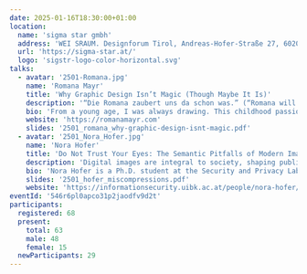 ```yaml
---
date: 2025-01-16T18:30:00+01:00
location:
  name: '​​​​​sigma star gmbh'
  address: 'WEI SRAUM. Designforum Tirol, Andreas-Hofer-Straße 27, 6020 Innsbruck'
  url: 'https://sigma-star.at/'
  logo: 'sigstr-logo-color-horizontal.svg'
talks:
  - avatar: '2501-Romana.jpg'
    name: 'Romana Mayr'
    title: 'Why Graphic Design Isn’t Magic (Though Maybe It Is)'
    description: '“Die Romana zaubert uns da schon was.” (“Romana will conjure up something for us.”) This phrase always irks me. People outside the creative field often think graphic design and illustration are some form of magic. Well, it isn’t—not like in Harry Potter, where a wave of a wand (or stylus pen) and a few words create something from nothing. But what if we redefine magic? In this talk, I’ll explore how graphic design can indeed be magic, discussing the conditions that make it so and the processes involved'
    bio: 'From a young age, I was always drawing. This childhood passion led me to study Graphics and Communication Design at the HTL in Innsbruck. Frustrated by the subjective "I don’t like it" feedback in design, I dabbled in studying computer science while working in sports retail, driven by my love for the outdoors and aversion to endless screen time. Throughout this period, I freelanced on the side for friends and acquaintances. For the past seven years, I’ve been an all-around designer and illustrator in a corporate setting.'
    website: 'https://romanamayr.com'
    slides: '2501_romana_why-graphic-design-isnt-magic.pdf'
  - avatar: '2501_Nora_Hofer.jpg'
    name: 'Nora Hofer'
    title: 'Do Not Trust Your Eyes: The Semantic Pitfalls of Modern Image Compression'
    description: 'Digital images are integral to society, shaping public opinion in media, providing evidence in science, and influencing decisions in police investigations and courtrooms. However, most of these images are not preserved in their original form but are compressed to save storage and enable efficient transmission. Modern learning-based compression algorithms use neural networks to achieve unprecedented compression rates while maintaining high perceptual quality. However, these algorithms may replace difficult-to-compress image data with synthetic approximations, potentially altering the image’s semantic meaning. Given the seemingly high quality, compressed images appear plausible, and people are tempted to trust them.'
    bio: 'Nora Hofer is a Ph.D. student at the Security and Privacy Lab at the University of Innsbruck. Her research focuses on understanding and mitigating semantic changes introduced by learning-based image compression algorithms. In this talk, she will briefly introduce neural image compression, show examples of semantic changes, and discuss recent work towards mitigation strategies.'
    slides: '2501_hofer_miscompressions.pdf'
    website: 'https://informationsecurity.uibk.ac.at/people/nora-hofer/'
eventId: '546r6pl0apco31p2jaodfv9d2t'
participants:
  registered: 68
  present:
    total: 63
    male: 48
    female: 15
  newParticipants: 29
---
```

